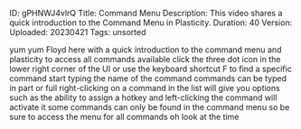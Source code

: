 ID: gPHNWJ4vlrQ
Title: Command Menu
Description: This video shares a quick introduction to the Command Menu in Plasticity.
Duration: 40
Version: 
Uploaded: 20230421
Tags: unsorted

yum yum Floyd here with a quick
introduction to the command menu and
plasticity to access all commands
available click the three dot icon in
the lower right corner of the UI or use
the keyboard shortcut F to find a
specific command start typing the name
of the command commands can be typed in
part or full right-clicking on a command
in the list will give you options such
as the ability to assign a hotkey and
left-clicking the command will activate
it some commands can only be found in
the command menu so be sure to access
the menu for all commands oh look at the
time
